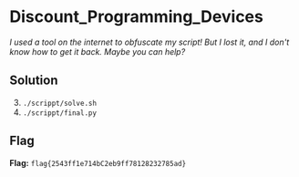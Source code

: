 # Discount_Programming_Devices
*I used a tool on the internet to obfuscate my script! But I lost it, and I don't know how to get it back. Maybe you can help?*

## Solution
3. `./scrippt/solve.sh`
2. `./scrippt/final.py`


## Flag
**Flag:** `flag{2543ff1e714bC2eb9ff78128232785ad}`
